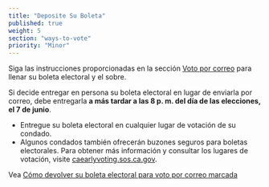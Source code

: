 ```yaml
---
title: "Deposite Su Boleta"
published: true
weight: 5
section: "ways-to-vote"
priority: "Minor"
---
```


Siga las instrucciones proporcionadas en la sección [Voto por correo](#menu-item-voto-por-correo) para llenar su boleta electoral y el sobre. 

Si decide entregar en persona su boleta electoral en lugar de enviarla por correo, debe entregarla **a más tardar a las 8 p. m. del día de las elecciones, el 7 de junio**.
- Entregue su boleta electoral en cualquier lugar de votación de su condado.
- Algunos condados también ofrecerán buzones seguros para boletas electorales. 
Para obtener más información y consultar los lugares de votación, visite [caearlyvoting.sos.ca.gov](https://caearlyvoting.sos.ca.gov/).

Vea [Cómo devolver su boleta electoral para voto por correo marcada](https://www.youtube.com/watch?v=mP7n6QIW87Q)

